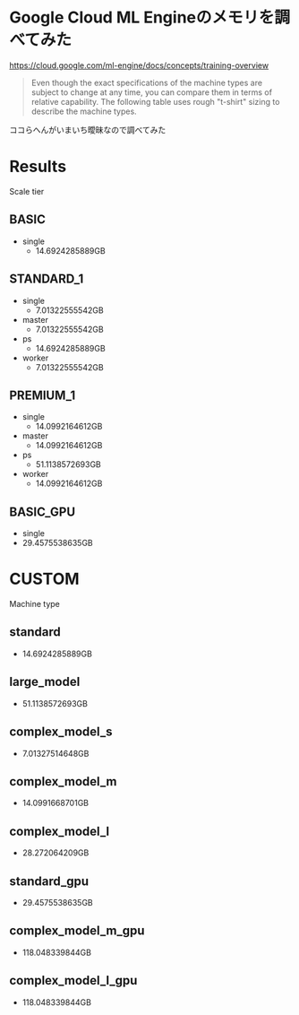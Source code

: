 # Google Cloud ML Engineのメモリを調べてみた

https://cloud.google.com/ml-engine/docs/concepts/training-overview

> Even though the exact specifications of the machine types are subject to change at any time, you can compare them in terms of relative capability. The following table uses rough "t-shirt" sizing to describe the machine types.

ココらへんがいまいち曖昧なので調べてみた


# Results

Scale tier

## BASIC
- single
  - 14.6924285889GB

## STANDARD_1
- single
  - 7.01322555542GB
- master
  - 7.01322555542GB
- ps
  - 14.6924285889GB
- worker
  - 7.01322555542GB

## PREMIUM_1
- single
  - 14.0992164612GB
- master
  - 14.0992164612GB
- ps
  - 51.1138572693GB
- worker
  - 14.0992164612GB

## BASIC_GPU
- single
 - 29.4575538635GB

# CUSTOM

Machine type

## standard
- 14.6924285889GB

## large_model
- 51.1138572693GB

## complex_model_s
- 7.01327514648GB

## complex_model_m
- 14.0991668701GB

## complex_model_l
- 28.272064209GB

## standard_gpu
- 29.4575538635GB

## complex_model_m_gpu
- 118.048339844GB

## complex_model_l_gpu
- 118.048339844GB

